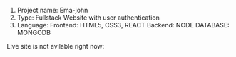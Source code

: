 1. Project name: Ema-john
2. Type: Fullstack Website with user authentication
3. Language: 
        Frontend: HTML5, CSS3, REACT
        Backend: NODE
        DATABASE: MONGODB


Live site is not avilable right now: